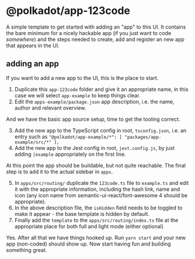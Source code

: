 # @polkadot/app-123code

A simple template to get started with adding an "app" to this UI. It contains the bare minimum for a nicely hackable app (if you just want to code _somewhere_) and the steps needed to create, add and register an new app that appears in the UI.

## adding an app

If you want to add a new app to the UI, this is the place to start.

1. Duplicate this `app-123code` folder and give it an appropriate name, in this case we will select `app-example` to keep things clear.
2. Edit the `apps-example/package.json` app description, i.e. the name, author and relevant overview.

And we have the basic app source setup, time to get the tooling correct.

3. Add the new app to the TypeScript config in root, `tsconfig.json`, i.e. an entry such as `"@polkadot/app-example/*": [ "packages/app-example/src/*" ],`
4. Add the new app to the Jest config in root, `jest.config.js`, by just adding `|example` appropriately on the first line.

At this point the app should be buildable, but not quite reachable. The final step is to add it to the actual sidebar in `apps`.

5. In `apps/src/routing/` duplicate the `123code.ts` file to `example.ts` and edit it with the appropriate information, including the hash link, name and icon (any icon name from semantic-ui-react/font-awesome 4 should be appropriate).
6. In the above description file, the `isHidden` field needs to be toggled to make it appear - the base template is hidden by default.
7. Finally add the `template` to the `apps/src/routing/index.ts` file at the appropriate place for both full and light mode (either optional)

Yes. After all that we have things hooked up. Run `yarn start` and your new app (non-coded) should show up. Now start having fun and building something great.
